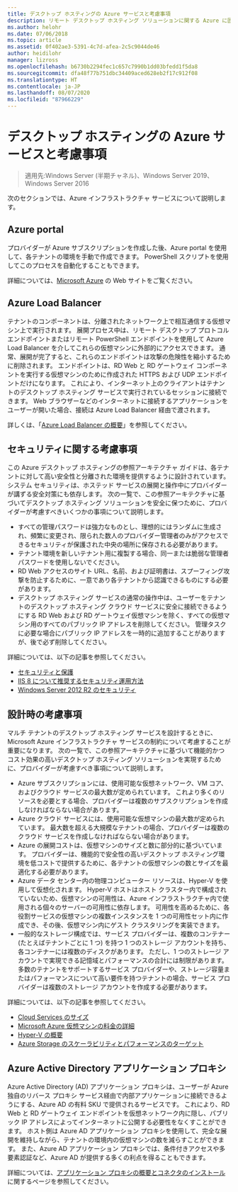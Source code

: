 ```yaml
---
title: デスクトップ ホスティングの Azure サービスと考慮事項
description: リモート デスクトップ ホスティング ソリューションに関する Azure に固有の考慮事項について説明します。
ms.author: helohr
ms.date: 07/06/2018
ms.topic: article
ms.assetid: 0f402ae3-5391-4c7d-afea-2c5c9044de46
author: heidilohr
manager: lizross
ms.openlocfilehash: b6730b2294fec1c657c7990b1dd03bfedd1f5da8
ms.sourcegitcommit: dfa48f77b751dbc34409aced628eb2f17c912f08
ms.translationtype: HT
ms.contentlocale: ja-JP
ms.lasthandoff: 08/07/2020
ms.locfileid: "87966229"
---
```

# <a name="azure-services-and-considerations-for-desktop-hosting"></a>デスクトップ ホスティングの Azure サービスと考慮事項

>適用先:Windows Server (半期チャネル)、Windows Server 2019、Windows Server 2016

次のセクションでは、Azure インフラストラクチャ サービスについて説明します。

## <a name="azure-portal"></a>Azure portal

プロバイダーが Azure サブスクリプションを作成した後、Azure portal を使用して、各テナントの環境を手動で作成できます。 PowerShell スクリプトを使用してこのプロセスを自動化することもできます。

詳細については、[Microsoft Azure](https://www.azure.microsoft.com) の Web サイトをご覧ください。

## <a name="azure-load-balancer"></a>Azure Load Balancer

テナントのコンポーネントは、分離されたネットワーク上で相互通信する仮想マシン上で実行されます。 展開プロセス中は、リモート デスクトップ プロトコル エンドポイントまたはリモート PowerShell エンドポイントを使用して Azure Load Balancer を介してこれらの仮想マシンに外部的にアクセスできます。 通常、展開が完了すると、これらのエンドポイントは攻撃の危険性を縮小するために削除されます。 エンドポイントは、RD Web と RD ゲートウェイ コンポーネントを実行する仮想マシンのために作成された HTTPS および UDP エンドポイントだけになります。 これにより、インターネット上のクライアントはテナントのデスクトップ ホスティング サービスで実行されているセッションに接続できます。 Web ブラウザーなどのインターネットに接続するアプリケーションをユーザーが開いた場合、接続は Azure Load Balancer 経由で渡されます。

詳しくは、「[Azure Load Balancer の概要](/azure/load-balancer/load-balancer-overview)」を参照してください。

## <a name="security-considerations"></a>セキュリティに関する考慮事項

この Azure デスクトップ ホスティングの参照アーキテクチャ ガイドは、各テナントに対して高い安全性と分離された環境を提供するように設計されています。 システム セキュリティは、ホステッド サービスの展開と操作中にプロバイダーが講ずる安全対策にも依存します。 次の一覧で、この参照アーキテクチャに基づいてデスクトップ ホスティング ソリューションを安全に保つために、プロバイダーが考慮すべきいくつかの事項について説明します。

- すべての管理パスワードは強力なものとし、理想的にはランダムに生成され、頻繁に変更され、限られた数人のプロバイダー管理者のみがアクセスできるセキュリティが保護された中央の場所に保存される必要があります。
- テナント環境を新しいテナント用に複製する場合、同一または脆弱な管理者パスワードを使用しないでください。
- RD Web アクセスのサイト URL、名前、および証明書は、スプーフィング攻撃を防止するために、一意であり各テナントから認識できるものにする必要があります。
- デスクトップ ホスティング サービスの通常の操作中は、ユーザーをテナントのデスクトップ ホスティング クラウド サービスに安全に接続できるようにする RD Web および RD ゲートウェイ仮想マシンを除く、すべての仮想マシン用のすべてのパブリック IP アドレスを削除してください。 管理タスクに必要な場合にパブリック IP アドレスを一時的に追加することがありますが、後で必ず削除してください。

詳細については、以下の記事を参照してください。

- [セキュリティと保護](/previous-versions/windows/it-pro/windows-server-2012-r2-and-2012/hh831778(v=ws.11))
- [IIS 8 について推奨するセキュリティ運用方法](/previous-versions/windows/it-pro/windows-server-2012-r2-and-2012/jj635855(v=ws.11))
- [Windows Server 2012 R2 のセキュリティ](/previous-versions/windows/it-pro/windows-server-2012-r2-and-2012/hh831360(v=ws.11))

## <a name="design-considerations"></a>設計時の考慮事項

マルチ テナントのデスクトップ ホスティング サービスを設計するときに、Microsoft Azure インフラストラクチャ サービスの制約について考慮することが重要になります。 次の一覧で、この参照アーキテクチャに基づいて機能的かつコスト効果の高いデスクトップ ホスティング ソリューションを実現するために、プロバイダーが考慮すべき事項について説明します。

- Azure サブスクリプションには、使用可能な仮想ネットワーク、VM コア、およびクラウド サービスの最大数が定められています。 これより多くのリソースを必要とする場合、プロバイダーは複数のサブスクリプションを作成しなければならない場合があります。
- Azure クラウド サービスには、使用可能な仮想マシンの最大数が定められています。 最大数を超える大規模なテナントの場合、プロバイダーは複数のクラウド サービスを作成しなければならない場合があります。
- Azure の展開コストは、仮想マシンのサイズと数に部分的に基づいています。 プロバイダーは、機能的で安全性の高いデスクトップ ホスティング環境を低コストで提供するために、各テナントの仮想マシンの数とサイズを最適化する必要があります。
- Azure データ センター内の物理コンピューター リソースは、Hyper-V を使用して仮想化されます。 Hyper-V ホストはホスト クラスター内で構成されていないため、仮想マシンの可用性は、Azure インフラストラクチャ内で使用される個々のサーバーの可用性に依存します。 可用性を高めるために、各役割サービスの仮想マシンの複数インスタンスを 1 つの可用性セット内に作成でき、その後、仮想マシン内にゲスト クラスタリングを実装できます。
- 一般的なストレージ構成では、サービス プロバイダーは、複数のコンテナー (たとえばテナントごとに 1 つ) を持つ 1 つのストレージ アカウントを持ち、各コンテナーには複数のディスクがあります。 ただし、1 つのストレージ アカウントで実現できる記憶域とパフォーマンスの合計には制限があります。 多数のテナントをサポートするサービス プロバイダーや、ストレージ容量またはパフォーマンスについて高い要件を持つテナントの場合、サービス プロバイダーは複数のストレージ アカウントを作成する必要があります。

詳細については、以下の記事を参照してください。

- [Cloud Services のサイズ](/azure/cloud-services/cloud-services-sizes-specs)
- [Microsoft Azure 仮想マシンの料金の詳細](https://azure.microsoft.com/pricing/details/virtual-machines/)
- [Hyper-V の概要](/previous-versions/windows/it-pro/windows-server-2012-r2-and-2012/hh831531(v=ws.11))
- [Azure Storage のスケーラビリティとパフォーマンスのターゲット](/azure/storage/common/storage-scalability-targets)

## <a name="azure-active-directory-application-proxy"></a>Azure Active Directory アプリケーション プロキシ

Azure Active Directory (AD) アプリケーション プロキシは、ユーザーが Azure 独自のリバース プロキシ サービス経由で内部アプリケーションに接続できるようにする、Azure AD の有料 SKU で提供されるサービスです。 これにより、RD Web と RD ゲートウェイ エンドポイントを仮想ネットワーク内に隠し、パブリック IP アドレスによってインターネットに公開する必要性をなくすことができます。 ホスト側は Azure AD アプリケーション プロキシを使用して、完全な展開を維持しながら、テナントの環境内の仮想マシンの数を減らすことができます。 また、Azure AD アプリケーション プロキシでは、条件付きアクセスや多要素認証など、Azure AD が提供する多くの利点を得ることもできます。

詳細については、[アプリケーション プロキシの概要とコネクタのインストール](/azure/active-directory/manage-apps/application-proxy-enable)に関するページを参照してください。
